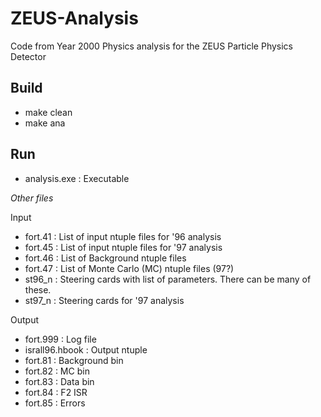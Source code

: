 # ZEUS-Analysis
Code from Year 2000 Physics analysis for the ZEUS Particle Physics Detector

## Build
 * make clean
 * make ana

## Run
* analysis.exe : Executable

_Other files_

Input
* fort.41 : List of input ntuple files for '96 analysis
* fort.45 : List of input ntuple files for '97 analysis
* fort.46 : List of Background ntuple files
* fort.47 : List of Monte Carlo (MC) ntuple files (97?)
* st96_n : Steering cards with list of parameters. There can be many of these.
* st97_n : Steering cards for '97 analysis

Output
* fort.999 : Log file
* israll96.hbook : Output ntuple
* fort.81 : Background bin
* fort.82 : MC bin
* fort.83 : Data bin
* fort.84 : F2 ISR 
* fort.85 : Errors
